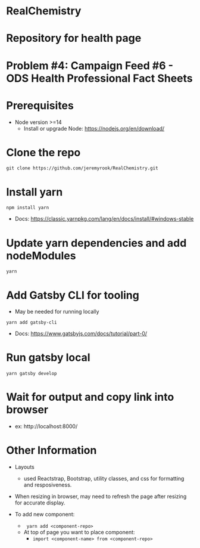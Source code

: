 # RealChemistry
# Repository for health page
# Problem #4: Campaign Feed #6 - ODS Health Professional Fact Sheets

# Prerequisites
- Node version >=14
  -  Install or upgrade Node: https://nodejs.org/en/download/

# Clone the repo

``` git clone https://github.com/jeremyrook/RealChemistry.git ```

# Install yarn

 ``` npm install yarn ```

 - Docs: https://classic.yarnpkg.com/lang/en/docs/install/#windows-stable

# Update yarn dependencies and add nodeModules

``` yarn ```

# Add Gatsby CLI for tooling 
 - May be needed for running locally

``` yarn add gatsby-cli ```

- Docs: https://www.gatsbyjs.com/docs/tutorial/part-0/

# Run gatsby local

``` yarn gatsby develop ```

# Wait for output and copy link into browser

- ex: http://localhost:8000/

# Other Information

- Layouts
  - used Reactstrap, Bootstrap, utility classes, and css for formatting and resposiveness.

- When resizing in browser, may need to refresh the page after resizing for accurate display.

- To add new component:
  - ``` yarn add <component-repo>```
  - At top of page you want to place component:
    - ``` import <component-name> from <component-repo> ```